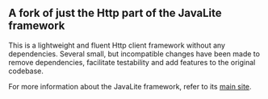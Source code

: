 ## A fork of just the Http part of the JavaLite framework

This is a lightweight and fluent Http client framework without any dependencies.
Several small, but incompatible changes have been made to remove dependencies, facilitate testability and add features to the original codebase.

For more information about the JavaLite framework, refer to its [main site](http://javalite.io).
